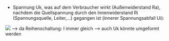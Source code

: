 - Spannung Uk, was auf dem Verbraucher wirkt (Außenwiderstand Ra), nachdem die Quellspannung durch den Innenwiderstand Ri (Spannungsquelle, Leiter,...) gegangen ist (innerer Spannungsabfall Ui):

![](Pasted%20image%2020231117170758.png)
--> da Reihenschaltung: I immer gleich --> auch Uk könnte umgeformt werden 